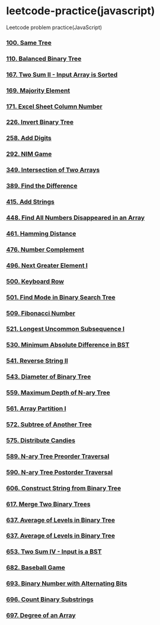 # leetcode-practice(javascript)

Leetcode problem practice(JavaScript)

### <a href="https://github.com/heegupark/leetcode-practice/blob/main/100-same-tree.js">100. Same Tree</a>

### <a href="https://github.com/heegupark/leetcode-practice/blob/main/110-balanced-binary-tree.js">110. Balanced Binary Tree</a>

### <a href="https://github.com/heegupark/leetcode-practice/blob/main/167-two-sum-II-input-array-is-sorted.js">167. Two Sum II - Input Array is Sorted</a>

### <a href="https://github.com/heegupark/leetcode-practice/blob/main/169-majority-element.js">169. Majority Element</a>

### <a href="https://github.com/heegupark/leetcode-practice/blob/main/171-excel-sheet-column-number.js">171. Excel Sheet Column Number</a>

### <a href="https://github.com/heegupark/leetcode-practice/blob/main/226-invert-binary-tree.js">226. Invert Binary Tree</a>

### <a href="https://github.com/heegupark/leetcode-practice/blob/main/258-add-digits.js">258. Add Digits</a>

### <a href="https://github.com/heegupark/leetcode-practice/blob/main/292-nim-game.js">292. NIM Game</a>

### <a href="https://github.com/heegupark/leetcode-practice/blob/main/349-intersection-of-two-arrays.js">349. Intersection of Two Arrays</a>

### <a href="https://github.com/heegupark/leetcode-practice/blob/main/389-find-the-difference.js">389. Find the Difference</a>

### <a href="https://github.com/heegupark/leetcode-practice/blob/main/415-add-strings.js">415. Add Strings</a>

### <a href="https://github.com/heegupark/leetcode-practice/blob/main/448-find-all-numbers-disappeared-in-an-array.js">448. Find All Numbers Disappeared in an Array</a>

### <a href="https://github.com/heegupark/leetcode-practice/blob/main/461-hamming-distance.js">461. Hamming Distance</a>

### <a href="https://github.com/heegupark/leetcode-practice/blob/main/476-number-complement.js">476. Number Complement</a>

### <a href="https://github.com/heegupark/leetcode-practice/blob/main/496-next-greater-element-I.js">496. Next Greater Element I</a>

### <a href="https://github.com/heegupark/leetcode-practice/blob/main/500-keyboard-row.js">500. Keyboard Row</a>

### <a href="https://github.com/heegupark/leetcode-practice/blob/main/501-find-mode-in-binary-search-tree.js">501. Find Mode in Binary Search Tree</a>

### <a href="https://github.com/heegupark/leetcode-practice/blob/main/509-fibonacci-number.js">509. Fibonacci Number</a>

### <a href="https://github.com/heegupark/leetcode-practice/blob/main/521-longest-uncommon-subsequence-i.js">521. Longest Uncommon Subsequence I</a>

### <a href="https://github.com/heegupark/leetcode-practice/blob/main/530-minimum-absolute-difference-in-bst.js">530. Minimum Absolute Difference in BST</a>

### <a href="https://github.com/heegupark/leetcode-practice/blob/main/541-reverse-string-II.js">541. Reverse String II</a>

### <a href="https://github.com/heegupark/leetcode-practice/blob/main/543-diameter-of-binary-tree.js">543. Diameter of Binary Tree</a>

### <a href="https://github.com/heegupark/leetcode-practice/blob/main/559-maximum-depth-of-nary-tree.js">559. Maximum Depth of N-ary Tree</a>

### <a href="https://github.com/heegupark/leetcode-practice/blob/main/561-array-partition-I.js">561. Array Partition I</a>

### <a href="https://github.com/heegupark/leetcode-practice/blob/main/572-subtree-of-another-tree.js">572. Subtree of Another Tree</a>

### <a href="https://github.com/heegupark/leetcode-practice/blob/main/575-distribute-candies.js">575. Distribute Candies</a>

### <a href="https://github.com/heegupark/leetcode-practice/blob/main/589-nary-tree-preorder-traversal.js">589. N-ary Tree Preorder Traversal</a>

### <a href="https://github.com/heegupark/leetcode-practice/blob/main/590-nary-tree-postorder-traversal.js">590. N-ary Tree Postorder Traversal</a>

### <a href="https://github.com/heegupark/leetcode-practice/blob/main/606-construct-string-from-binary-tree.js">606. Construct String from Binary Tree</a>

### <a href="https://github.com/heegupark/leetcode-practice/blob/main/617-merge-two-binary-trees.js">617. Merge Two Binary Trees</a>

### <a href="https://github.com/heegupark/leetcode-practice/blob/main/637-average-of-levels-in-binary-tree.js">637. Average of Levels in Binary Tree</a>

### <a href="https://github.com/heegupark/leetcode-practice/blob/main/637-average-of-levels-in-binary-tree.js">637. Average of Levels in Binary Tree</a>

### <a href="https://github.com/heegupark/leetcode-practice/blob/main/653-two-sum-IV-input-is-a-BST.js">653. Two Sum IV - Input is a BST</a>

### <a href="https://github.com/heegupark/leetcode-practice/blob/main/682-baseball-game.js">682. Baseball Game</a>

### <a href="https://github.com/heegupark/leetcode-practice/blob/main/693-binary-number-with-alternating-bits.js">693. Binary Number with Alternating Bits</a>

### <a href="https://github.com/heegupark/leetcode-practice/blob/main/696-count-binary-substrings.js">696. Count Binary Substrings</a>

### <a href="https://github.com/heegupark/leetcode-practice/blob/main/697-degree-of-an-agree.js">697. Degree of an Array</a>
